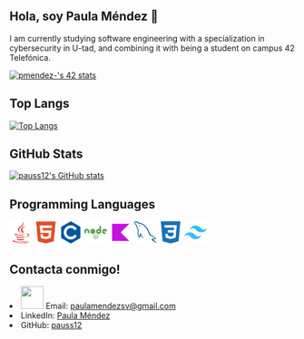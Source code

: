 <p><img style="display: block; margin-left: auto; margin-right: auto; height: 400px; object-fit: cover;" src="https://media3.giphy.com/media/v1.Y2lkPTc5MGI3NjExMXdraDZmNGRmemI3Z2h0NW1wamswdmN6cTY3cmE2OTh3a3k0OWZzciZlcD12MV9pbnRlcm5hbF9naWZfYnlfaWQmY3Q9Zw/l4JyNNqiVzBMbDOVO/giphy.webp" alt="" /></p>

## Hola, soy Paula Méndez  👋

<p> I am currently studying software engineering with a specialization in cybersecurity in U-tad, and combining it with being a student on campus 42 Telefónica. </p>

[![pmendez-'s 42 stats](https://badge.mediaplus.ma/greenbinary/pmendez-?1337Badge=off&UM6P=off)](https://github.com/oakoudad/badge42)

## Top Langs
[![Top Langs](https://github-readme-stats.vercel.app/api/top-langs/?username=pauss12)](https://github.com/pauss12)

## GitHub Stats
[![pauss12's GitHub stats](https://github-readme-stats.vercel.app/api?username=pauss12&show_icons=true&count_private=true)](https://github.com/pauss12)

<h2>Programming Languages</h2>

<p>
  <img src="https://github.com/devicons/devicon/blob/master/icons/java/java-plain.svg" alt="" width="40" height="40" />
  <img src="https://github.com/devicons/devicon/blob/master/icons/html5/html5-plain.svg" alt="" width="40" height="40" />
  <img src="https://github.com/devicons/devicon/blob/master/icons/c/c-plain.svg" alt="" width="40" height="40" />
  <img src="https://github.com/devicons/devicon/blob/master/icons/nodejs/nodejs-plain-wordmark.svg" alt="" width="40" height="40" />
  <img src="https://github.com/devicons/devicon/blob/master/icons/kotlin/kotlin-plain.svg" alt="" width="40" height="40" />
  <img src="https://github.com/devicons/devicon/blob/master/icons/mysql/mysql-original.svg" alt="" width="40" height="40" />
  <img src="https://github.com/devicons/devicon/blob/master/icons/css3/css3-plain.svg" alt="" width="40" height="40" />
  <img src="https://github.com/devicons/devicon/blob/master/icons/tailwindcss/tailwindcss-original.svg" alt="" width="40" height="40" />
  
</p>

<h2>Contacta conmigo! </h2>

<li><img src="https://w7.pngwing.com/pngs/340/980/png-transparent-google-mail-logo-gmail-email-computer-icons-gmail-angle-text-triangle.png" alt="" width="40" height="40"/>  Email: <a href='mailto:paulamendezsv@gmail.com' target="_blank">paulamendezsv@gmail.com</a></li>
<li>LinkedIn: <a href="https://www.linkedin.com/in/paula-m%C3%A9ndez-148051244/">Paula Méndez</a></li>
<li> GitHub: <a href="https://github.com/pauss12" > pauss12 </a></li>


<!-- <li> Java  </li>
<li> HTML   </li>
<li> C  </li>
<li> C++ </li>
<li> Node.js </li>
<li> JavaScript </li>
<li> Kotlin   </li>
<li> React </li>
<li> Next</li>
<li> MySQL </li>
<li> NoSQL -- mongoDB </li>
<li> CSS    </li>
<li> Tailwind CSS </li>
-->


  
  
  
  
  

